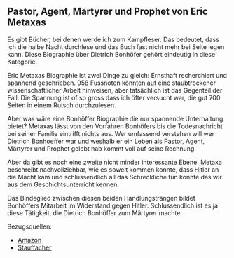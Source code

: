 <!--Bonhoeffer-->

## Pastor, Agent, Märtyrer und Prophet von Eric Metaxas ##

Es gibt Bücher, bei denen werde ich zum Kampfleser. Das bedeutet, dass ich die halbe Nacht durchlese und das Buch fast nicht mehr bei Seite legen kann. Diese Biographie über Dietrich Bonhöfer gehört eindeutig in diese Kategorie.

Eric Metaxas Biographie ist zwei Dinge zu gleich: Ernsthaft recherchiert und spannend geschrieben. 958 Fussnoten könnten auf eine staubtrockener wissenschaftlicher Arbeit hinweisen, aber tatsächlich ist das Gegenteil der Fall. Die Spannung ist of so gross dass ich öfter versucht war, die gut  700 Seiten in einem Rutsch durchzulesen.

Aber was wäre eine Bonhöffer Biographie die nur spannende Unterhaltung bietet? Metaxas lässt von den Vorfahren Bonhöfers bis die Todesnachricht bei seiner Familie eintrifft nichts aus. Wer umfassend verstehen will wer Dietrich Bonhoeffer war und weshalb er ein Leben als Pastor, Agent, Märtyrer und Prophet gelebt hab kommt voll auf seine Rechnung.

Aber da gibt es noch eine zweite nicht minder interessante Ebene. Metaxa beschreibt nachvollziehbar, wie es soweit kommen konnte, dass Hitler an die Macht kam und schlussendlich all das Schreckliche tun konnte das wir aus dem Geschichtsunterricht kennen.

Das Bindeglied zwischen diesen beiden Handlungsträngen bildet Bonhöffers Mitarbeit im Widerstand gegen Hitler. Schlussendlich ist es ja diese Tätigkeit, die Dietrich Bonhöffer zum Märtyrer machte.

Bezugsquellen:

* [Amazon](http://www.amazon.de/Bonhoeffer-Pastor-Agent-M%C3%A4rtyrer-Prophet/dp/3775152717)
* [Stauffacher](http://www.stauffacher.ch/shop/stb_start_startseite/suchartikel/bonhoeffer/eric_metaxas/ISBN3-7751-5271-7)